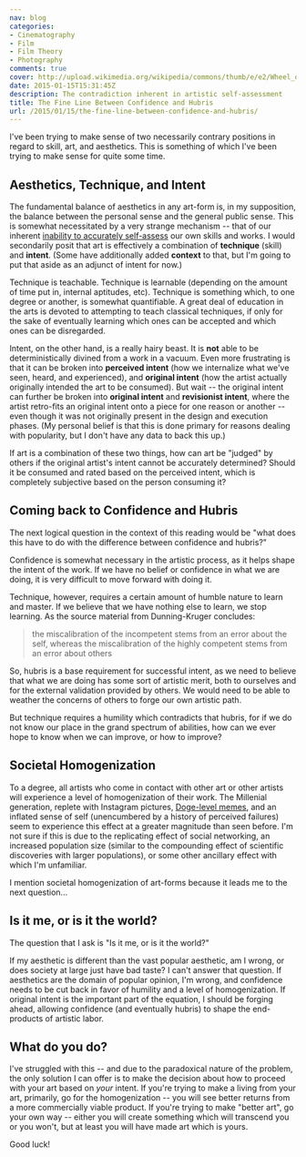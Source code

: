 ```yaml
---
nav: blog
categories:
- Cinematography
- Film
- Film Theory
- Photography
comments: true
cover: http://upload.wikimedia.org/wikipedia/commons/thumb/e/e2/Wheel_of_Konark%2C_Orissa%2C_India.JPG/800px-Wheel_of_Konark%2C_Orissa%2C_India.JPG
date: 2015-01-15T15:31:45Z
description: The contradiction inherent in artistic self-assessment
title: The Fine Line Between Confidence and Hubris
url: /2015/01/15/the-fine-line-between-confidence-and-hubris/
---
```


I've been trying to make sense of two necessarily contrary positions in regard to skill, art, and aesthetics. This is something of which I've been trying to make sense for quite some time.

<!--more-->

## Aesthetics, Technique, and Intent

The fundamental balance of aesthetics in any art-form is, in my supposition, the balance between the personal sense and the general public sense. This is somewhat necessitated by a very strange mechanism -- that of our inherent [inability to accurately self-assess](http://en.wikipedia.org/wiki/Dunning%E2%80%93Kruger_effect) our own skills and works. I would secondarily posit that art is effectively a combination of **technique** (skill) and **intent**. (Some have additionally added **context** to that, but I'm going to put that aside as an adjunct of intent for now.)

Technique is teachable. Technique is learnable (depending on the amount of time put in, internal aptitudes, etc). Technique is something which, to one degree or another, is somewhat quantifiable. A great deal of education in the arts is devoted to attempting to teach classical techniques, if only for the sake of eventually learning which ones can be accepted and which ones can be disregarded.

Intent, on the other hand, is a really hairy beast. It is **not** able to be deterministically divined from a work in a vacuum. Even more frustrating is that it can be broken into **perceived intent** (how we internalize what we've seen, heard, and experienced), and **original intent** (how the artist actually originally intended the art to be consumed). But wait -- the original intent can further be broken into **original intent** and **revisionist intent**, where the artist retro-fits an original intent onto a piece for one reason or another -- even though it was not originally present in the design and execution phases. (My personal belief is that this is done primary for reasons dealing with popularity, but I don't have any data to back this up.)

If art is a combination of these two things, how can art be "judged" by others if the original artist's intent cannot be accurately determined? Should it be consumed and rated based on the perceived intent, which is completely subjective based on the person consuming it?

## Coming back to Confidence and Hubris

The next logical question in the context of this reading would be "what does this have to do with the difference between confidence and hubris?"

Confidence is somewhat necessary in the artistic process, as it helps shape the intent of the work. If we have no belief or confidence in what we are doing, it is very difficult to move forward with doing it.

Technique, however, requires a certain amount of humble nature to learn and master. If we believe that we have nothing else to learn, we stop learning. As the source material from Dunning-Kruger concludes:

> the miscalibration of the incompetent stems from an error about the self, whereas the miscalibration of the highly competent stems from an error about others

So, hubris is a base requirement for successful intent, as we need to believe that what we are doing has some sort of artistic merit, both to ourselves and for the external validation provided by others. We would need to be able to weather the concerns of others to forge our own artistic path.

But technique requires a humility which contradicts that hubris, for if we do not know our place in the grand spectrum of abilities, how can we ever hope to know when we can improve, or how to improve?

## Societal Homogenization

To a degree, all artists who come in contact with other art or other artists will experience a level of homogenization of their work. The Millenial generation, replete with Instagram pictures, [Doge-level memes](http://knowyourmeme.com/memes/doge), and an inflated sense of self (unencumbered by a history of perceived failures) seem to experience this effect at a greater magnitude than seen before. I'm not sure if this is due to the replicating effect of social networking, an increased population size (similar to the compounding effect of scientific discoveries with larger populations), or some other ancillary effect with which I'm unfamiliar.

I mention societal homogenization of art-forms because it leads me to the next question...

## Is it me, or is it the world?

The question that I ask is "Is it me, or is it the world?"

If my aesthetic is different than the vast popular aesthetic, am I wrong, or does society at large just have bad taste? I can't answer that question. If aesthetics are the domain of popular opinion, I'm wrong, and confidence needs to be cut back in favor of humility and a level of homogenization. If original intent is the important part of the equation, I should be forging ahead, allowing confidence (and eventually hubris) to shape the end-products of artistic labor.

## What do you do?

I've struggled with this -- and due to the paradoxical nature of the problem, the only solution I can offer is to make the decision about how to proceed with your art based on *your* intent. If you're trying to make a living from your art, primarily, go for the homogenization -- you will see better returns from a more commercially viable product. If you're trying to make "better art", go your own way -- either you will create something which will transcend you or you won't, but at least you will have made art which is yours.

Good luck!
